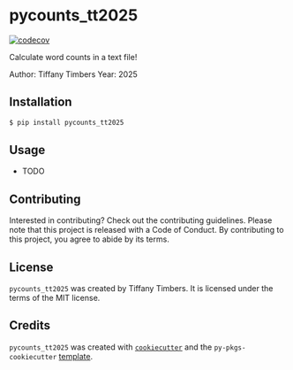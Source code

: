 # pycounts_tt2025

[![codecov](https://codecov.io/gh/ttimbers/pycounts_tt2025/graph/badge.svg?token=30K308ORPH)](https://codecov.io/gh/ttimbers/pycounts_tt2025)

Calculate word counts in a text file!

Author: Tiffany Timbers 
Year: 2025

## Installation

```bash
$ pip install pycounts_tt2025
```

## Usage

- TODO

## Contributing

Interested in contributing? Check out the contributing guidelines. Please note that this project is released with a Code of Conduct. By contributing to this project, you agree to abide by its terms.

## License

`pycounts_tt2025` was created by Tiffany Timbers. It is licensed under the terms of the MIT license.

## Credits

`pycounts_tt2025` was created with [`cookiecutter`](https://cookiecutter.readthedocs.io/en/latest/) and the `py-pkgs-cookiecutter` [template](https://github.com/py-pkgs/py-pkgs-cookiecutter).
